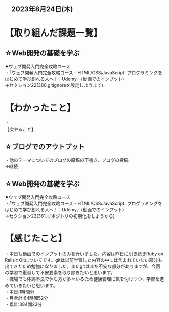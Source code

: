 ## 　2023年8月24日(木)
# 【取り組んだ課題一覧】
## ☆Web開発の基礎を学ぶ
⚫︎ウェブ開発入門完全攻略コース<br>
・「ウェブ開発入門完全攻略コース - HTML/CSS/JavaScript. プログラミングをはじめて学び創れる人へ！ | Udemy」(動画でのインプット)<br>
→セクション22(380.gitignoreを設定しようまで)<br>
# 【わかったこと】
・<br>
【次やること】
## ☆ブログでのアウトプット
・他のテーマについてのブログの原稿の下書き、ブログの投稿<br>
→継続<br>
## ☆Web開発の基礎を学ぶ
⚫︎ウェブ開発入門完全攻略コース<br>
・「ウェブ開発入門完全攻略コース - HTML/CSS/JavaScript. プログラミングをはじめて学び創れる人へ！ | Udemy」(動画でのインプット)<br>
→セクション22(381.リポジトリの初期化をしようから)<br>
# 【感じたこと】
・本日も動画でのインプットのみを行いました。内容は昨日に引き続きRuby on RailsとGitについてです。gitは以前学習した内容の中には含まれていない部分も出てきたため勉強になりました。またgitはまだ不安な部分がありますが、今回の学習で復習して不安要素を取り除きたいと思います。<br>
・職場でも体調不良で休む方が多々いるため健康管理に気を付けつつ、学習を進めていきたいと思います。<br>
・本日:1時間分<br>
・月合計:64時間52分<br>
・累計:384間23分<br>

